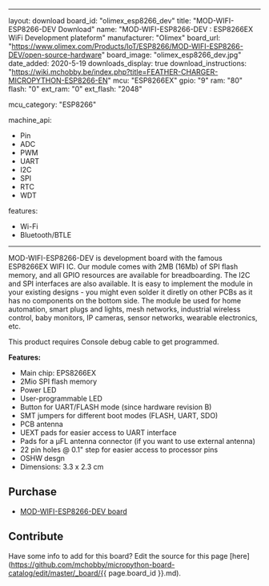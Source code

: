 
---
layout: download
board_id: "olimex_esp8266_dev"
title: "MOD-WIFI-ESP8266-DEV Download"
name: "MOD-WIFI-ESP8266-DEV : ESP8266EX WiFi Development plateform"
manufacturer: "Olimex"
board_url: "https://www.olimex.com/Products/IoT/ESP8266/MOD-WIFI-ESP8266-DEV/open-source-hardware"
board_image: "olimex_esp8266_dev.jpg"
date_added: 2020-5-19
downloads_display: true
download_instructions: "https://wiki.mchobby.be/index.php?title=FEATHER-CHARGER-MICROPYTHON-ESP8266-EN"
mcu: "ESP8266EX"
gpio: "9"
ram: "80"
flash: "0"
ext_ram: "0"
ext_flash: "2048"

mcu_category: "ESP8266"

machine_api:
  - Pin
  - ADC
  - PWM
  - UART
  - I2C
  - SPI
  - RTC
  - WDT

features:
  - Wi-Fi
  - Bluetooth/BTLE
---

MOD-WIFI-ESP8266-DEV is development board with the famous ESP8266EX WIFI IC. Our module comes with 2MB (16Mb) of SPI flash memory, and all GPIO resources are available for breadboarding. The I2C and SPI interfaces are also available. It is easy to implement the module in your existing designs - you might even solder it diretly on other PCBs as it has no components on the bottom side. The module be used for home automation, smart plugs and lights, mesh networks, industrial wireless control, baby monitors, IP cameras, sensor networks, wearable electronics, etc.

This product requires Console debug cable to get programmed.

**Features:**

* Main chip: EPS8266EX
* 2Mio SPI flash memory
* Power LED
* User-programmable LED
* Button for UART/FLASH mode (since hardware revision B)
* SMT jumpers for different boot modes (FLASH, UART, SDO)
* PCB antenna
* UEXT pads for easier access to UART interface
* Pads for a µFL antenna connector (if you want to use external antenna)
* 22 pin holes @ 0.1" step for easier access to processor pins
* OSHW desgn
* Dimensions: 3.3 x 2.3 cm


## Purchase
* [MOD-WIFI-ESP8266-DEV board](https://www.olimex.com/Products/IoT/ESP8266/MOD-WIFI-ESP8266-DEV/open-source-hardware)

## Contribute

Have some info to add for this board? Edit the source for this page [here](https://github.com/mchobby/micropython-board-catalog/edit/master/_board/{{ page.board_id }}.md).

